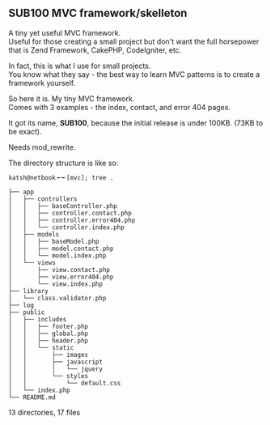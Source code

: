 SUB100 MVC framework/skelleton
---------------

A tiny yet useful MVC framework.  
Useful for those creating a small project but don't want the full horsepower that is Zend Framework, CakePHP, CodeIgniter, etc.  

In fact, this is what I use for small projects.  
You know what they say - the best way to learn MVC patterns is to create a framework yourself.

So here it is. My tiny MVC framework.  
Comes with 3 examples - the index, contact, and error 404 pages.  

It got its name, __SUB100__, because the initial release is under 100KB. (73KB to be exact).   

Needs mod_rewrite.

The directory structure is like so:  
  
  

    katsh@netbook╺─╸[mvc]; tree .
 
    ├── app
    │   ├── controllers
    │   │   ├── baseController.php
    │   │   ├── controller.contact.php
    │   │   ├── controller.error404.php
    │   │   └── controller.index.php
    │   ├── models
    │   │   ├── baseModel.php
    │   │   ├── model.contact.php
    │   │   └── model.index.php
    │   └── views
    │       ├── view.contact.php
    │       ├── view.error404.php
    │       └── view.index.php
    ├── library
    │   └── class.validator.php
    ├── log
    ├── public
    │   ├── includes
    │   │   ├── footer.php
    │   │   ├── global.php
    │   │   ├── header.php
    │   │   └── static
    │   │       ├── images
    │   │       ├── javascript
    │   │       │   └── jquery
    │   │       └── styles
    │   │           └── default.css
    │   └── index.php
    └── README.md

13 directories, 17 files
